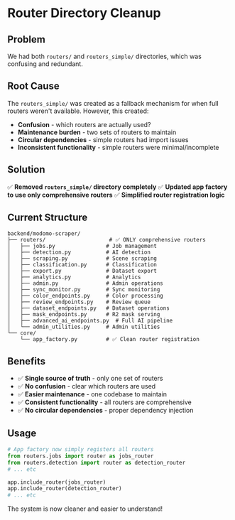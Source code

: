 # Router Directory Cleanup

## Problem
We had both `routers/` and `routers_simple/` directories, which was confusing and redundant.

## Root Cause
The `routers_simple/` was created as a fallback mechanism for when full routers weren't available. However, this created:
- **Confusion** - which routers are actually used?
- **Maintenance burden** - two sets of routers to maintain
- **Circular dependencies** - simple routers had import issues
- **Inconsistent functionality** - simple routers were minimal/incomplete

## Solution
✅ **Removed `routers_simple/` directory completely**
✅ **Updated app factory to use only comprehensive routers**
✅ **Simplified router registration logic**

## Current Structure
```
backend/modomo-scraper/
├── routers/                    # ✅ ONLY comprehensive routers
│   ├── jobs.py                # Job management
│   ├── detection.py           # AI detection  
│   ├── scraping.py            # Scene scraping
│   ├── classification.py      # Classification
│   ├── export.py              # Dataset export
│   ├── analytics.py           # Analytics
│   ├── admin.py               # Admin operations
│   ├── sync_monitor.py        # Sync monitoring
│   ├── color_endpoints.py     # Color processing
│   ├── review_endpoints.py    # Review queue
│   ├── dataset_endpoints.py   # Dataset operations
│   ├── mask_endpoints.py      # R2 mask serving
│   ├── advanced_ai_endpoints.py  # Full AI pipeline
│   └── admin_utilities.py     # Admin utilities
└── core/
    └── app_factory.py         # ✅ Clean router registration
```

## Benefits
- ✅ **Single source of truth** - only one set of routers
- ✅ **No confusion** - clear which routers are used
- ✅ **Easier maintenance** - one codebase to maintain
- ✅ **Consistent functionality** - all routers are comprehensive
- ✅ **No circular dependencies** - proper dependency injection

## Usage
```python
# App factory now simply registers all routers
from routers.jobs import router as jobs_router
from routers.detection import router as detection_router
# ... etc

app.include_router(jobs_router)
app.include_router(detection_router)
# ... etc
```

The system is now cleaner and easier to understand!